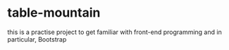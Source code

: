 # table-mountain
this is a practise project to get familiar with front-end programming and in particular, Bootstrap
